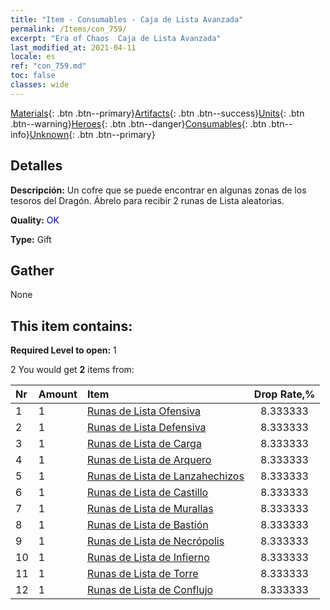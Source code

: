 ```yaml
---
title: "Item - Consumables - Caja de Lista Avanzada"
permalink: /Items/con_759/
excerpt: "Era of Chaos  Caja de Lista Avanzada"
last_modified_at: 2021-04-11
locale: es
ref: "con_759.md"
toc: false
classes: wide
---
```

 [Materials](/es/Items/){: .btn .btn--primary}[Artifacts](/es/Items/Artifacts/){: .btn .btn--success}[Units](/es/Items/Units/){: .btn .btn--warning}[Heroes](/es/Items/Heroes/){: .btn .btn--danger}[Consumables](/es/Items/Consumables/){: .btn .btn--info}[Unknown](/es/Items/Unknown/){: .btn .btn--primary}

## Detalles
 **Descripción:** Un cofre que se puede encontrar en algunas zonas de los tesoros del Dragón. Ábrelo para recibir 2 runas de Lista aleatorias.

 **Quality:** <span style="color: #0000CD">OK</span>

 **Type:** Gift

## Gather

  None

## This item contains:

 **Required Level to open:** 1

 2 You would get **2** items  from:

  | Nr | Amount |     Item    | Drop Rate,% |
  |:---|:-------|:------------|:---------:|
  | 1 | 1 | [Runas de Lista Ofensiva](/es/Items/con_734/) | 8.333333 | 
  | 2 | 1 | [Runas de Lista Defensiva](/es/Items/con_739/) | 8.333333 | 
  | 3 | 1 | [Runas de Lista de Carga](/es/Items/con_741/) | 8.333333 | 
  | 4 | 1 | [Runas de Lista de Arquero](/es/Items/con_742/) | 8.333333 | 
  | 5 | 1 | [Runas de Lista de Lanzahechizos](/es/Items/con_746/) | 8.333333 | 
  | 6 | 1 | [Runas de Lista de Castillo](/es/Items/con_752/) | 8.333333 | 
  | 7 | 1 | [Runas de Lista de Murallas](/es/Items/con_753/) | 8.333333 | 
  | 8 | 1 | [Runas de Lista de Bastión](/es/Items/con_754/) | 8.333333 | 
  | 9 | 1 | [Runas de Lista de Necrópolis](/es/Items/con_755/) | 8.333333 | 
  | 10 | 1 | [Runas de Lista de Infierno](/es/Items/con_777/) | 8.333333 | 
  | 11 | 1 | [Runas de Lista de Torre](/es/Items/con_785/) | 8.333333 | 
  | 12 | 1 | [Runas de Lista de Conflujo](/es/Items/con_791/) | 8.333333 | 
